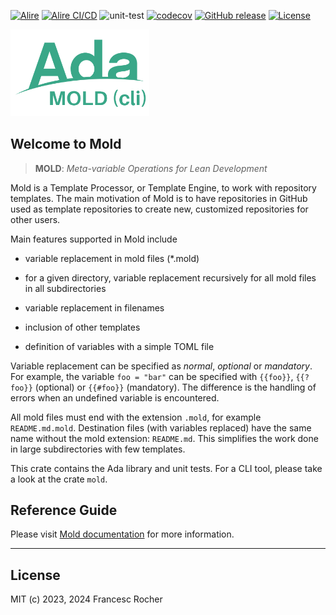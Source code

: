[![Alire](https://img.shields.io/endpoint?url=https://alire.ada.dev/badges/mold.json)](https://alire.ada.dev/crates/mold.html)
[![Alire CI/CD](https://img.shields.io/endpoint?url=https://alire-crate-ci.ada.dev/badges/mold.json)](https://alire-crate-ci.ada.dev/crates/mold.html)
![unit-test](https://github.com/rocher/mold/actions/workflows/unit-test.yml/badge.svg)
[![codecov](https://codecov.io/gh/rocher/mold/graph/badge.svg?token=LB83SI4I0Y)](https://codecov.io/gh/rocher/mold)
[![GitHub release](https://img.shields.io/github/release/rocher/mold.svg)](https://github.com/rocher/mold/releases/latest)
[![License](https://img.shields.io/github/license/rocher/mold.svg?color=blue)](https://github.com/rocher/mold/blob/master/LICENSE)

<img src="docs/img/Ada_Mold_CLI.png" width="222" />

## Welcome to **Mold**

> **MOLD**: *Meta-variable Operations for Lean Development*

Mold is a Template Processor, or Template Engine, to work with repository
templates. The main motivation of Mold is to have repositories in GitHub used
as template repositories to create new, customized repositories for other
users.

Main features supported in Mold include

  * variable replacement in mold files (*.mold)

  * for a given directory, variable replacement recursively for all mold files
    in all subdirectories

  * variable replacement in filenames

  * inclusion of other templates

  * definition of variables with a simple TOML file

Variable replacement can be specified as *normal*, *optional* or *mandatory*.
For example, the variable `foo = "bar"` can be specified with `{{foo}}`,
`{{?foo}}` (optional) or `{{#foo}}` (mandatory). The difference is the handling
of errors when an undefined variable is encountered.

All mold files must end with the extension `.mold`, for example
`README.md.mold`. Destination files (with variables replaced) have the same
name without the mold extension: `README.md`. This simplifies the work done in
large subdirectories with few templates.

This crate contains the Ada library and unit tests. For a CLI tool, please
take a look at the crate `mold`.

## Reference Guide

Please visit [Mold documentation](https://rocher.github.io/mold) for more
information.

---
## License
MIT (c) 2023, 2024 Francesc Rocher
